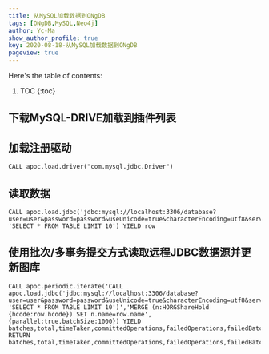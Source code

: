 ```yaml
---
title: 从MySQL加载数据到ONgDB
tags: [ONgDB,MySQL,Neo4j]
author: Yc-Ma
show_author_profile: true
key: 2020-08-18-从MySQL加载数据到ONgDB
pageview: true
---
```


Here's the table of contents:
1. TOC
{:toc}

## 下载MySQL-DRIVE加载到插件列表

## 加载注册驱动
```
CALL apoc.load.driver("com.mysql.jdbc.Driver")
```

## 读取数据
```
CALL apoc.load.jdbc('jdbc:mysql://localhost:3306/database?user=user&password=password&useUnicode=true&characterEncoding=utf8&serverTimezone=UTC', 'SELECT * FROM TABLE LIMIT 10') YIELD row
```

## 使用批次/多事务提交方式读取远程JDBC数据源并更新图库
```
CALL apoc.periodic.iterate('CALL apoc.load.jdbc('jdbc:mysql://localhost:3306/database?user=user&password=password&useUnicode=true&characterEncoding=utf8&serverTimezone=UTC', 'SELECT * FROM TABLE LIMIT 10')','MERGE (n:HORGShareHold {hcode:row.hcode}) SET n.name=row.name', {parallel:true,batchSize:1000}) YIELD  batches,total,timeTaken,committedOperations,failedOperations,failedBatches,retries,errorMessages,batch,operations RETURN batches,total,timeTaken,committedOperations,failedOperations,failedBatches,retries,errorMessages,batch,operations;
```

